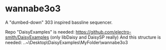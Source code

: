 # wannabe3o3
 A "dumbed-down" 303 inspired bassline sequencer.

Repo "DaisyExamples" is needed: https://github.com/electro-smith/DaisyExamples (only libDaisy and DaisySP really)
And this structure is needed:
..\~\Desktop\DaisyExamples\MyFolder\wannabe3o3
